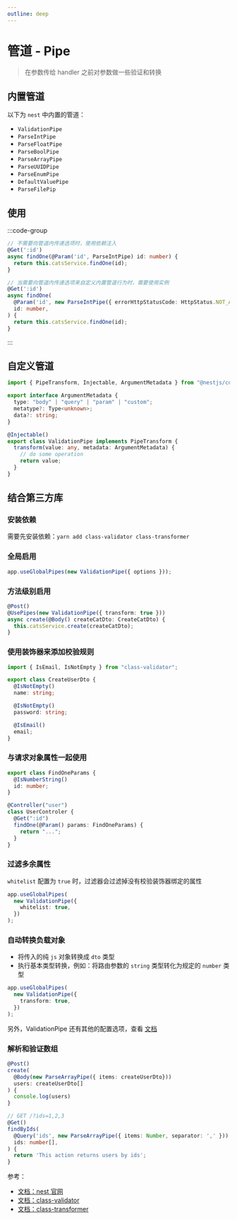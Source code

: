 ```yaml
---
outline: deep
---
```


# 管道 - Pipe

> 在参数传给 handler 之前对参数做一些验证和转换

## 内置管道

以下为 `nest` 中内置的管道：

- `ValidationPipe`
- `ParseIntPipe`
- `ParseFloatPipe`
- `ParseBoolPipe`
- `ParseArrayPipe`
- `ParseUUIDPipe`
- `ParseEnumPipe`
- `DefaultValuePipe`
- `ParseFilePip`

## 使用

:::code-group

```typescript [DI]
// 不需要向管道内传递选项时，使用依赖注入
@Get(':id')
async findOne(@Param('id', ParseIntPipe) id: number) {
  return this.catsService.findOne(id);
}
```

```typescript [options]
// 当需要向管道内传递选项来自定义内置管道行为时，需要使用实例
@Get(':id')
async findOne(
  @Param('id', new ParseIntPipe({ errorHttpStatusCode: HttpStatus.NOT_ACCEPTABLE }))
  id: number,
) {
  return this.catsService.findOne(id);
}
```

:::

## 自定义管道

```ts
import { PipeTransform, Injectable, ArgumentMetadata } from "@nestjs/common";

export interface ArgumentMetadata {
  type: "body" | "query" | "param" | "custom";
  metatype?: Type<unknown>;
  data?: string;
}

@Injectable()
export class ValidationPipe implements PipeTransform {
  transform(value: any, metadata: ArgumentMetadata) {
    // do some operation
    return value;
  }
}
```

## 结合第三方库

### 安装依赖

需要先安装依赖：`yarn add class-validator class-transformer`

### 全局启用

```ts
app.useGlobalPipes(new ValidationPipe({ options }));
```

### 方法级别启用

```typescript
@Post()
@UsePipes(new ValidationPipe({ transform: true }))
async create(@Body() createCatDto: CreateCatDto) {
  this.catsService.create(createCatDto);
}
```

### 使用装饰器来添加校验规则

```ts
import { IsEmail, IsNotEmpty } from "class-validator";

export class CreateUserDto {
  @IsNotEmpty()
  name: string;

  @IsNotEmpty()
  password: string;

  @IsEmail()
  email;
}
```

### 与请求对象属性一起使用

```ts
export class FindOneParams {
  @IsNumberString()
  id: number;
}

@Controller("user")
class UserControler {
  @Get(":id")
  findOne(@Param() params: FindOneParams) {
    return "...";
  }
}
```

### 过滤多余属性

`whitelist` 配置为 `true` 时，过滤器会过滤掉没有校验装饰器绑定的属性

```ts
app.useGlobalPipes(
  new ValidationPipe({
    whitelist: true,
  })
);
```

### 自动转换负载对象

- 将传入的纯 `js` 对象转换成 `dto` 类型
- 执行基本类型转换，例如：将路由参数的 `string` 类型转化为规定的 `number` 类型

```ts
app.useGlobalPipes(
  new ValidationPipe({
    transform: true,
  })
);
```

另外，ValidationPipe 还有其他的配置选项，查看 [文档](https://nest.nodejs.cn/techniques/validation#%E4%BD%BF%E7%94%A8%E5%86%85%E7%BD%AE%E7%9A%84-validationpipe)

### 解析和验证数组

```ts
@Post()
create(
  @Body(new ParseArrayPipe({ items: createUserDto}))
  users: createUserDto[]
) {
  console.log(users)
}

// GET /?ids=1,2,3
@Get()
findByIds(
  @Query('ids', new ParseArrayPipe({ items: Number, separator: ',' }))
  ids: number[],
) {
  return 'This action returns users by ids';
}
```

参考：

- [文档：nest 官网](https://nest.nodejs.cn/techniques/validation)
- [文档：class-validator](https://github.com/typestack/class-validator)
- [文档：class-transformer](https://github.com/typestack/class-transformer)
